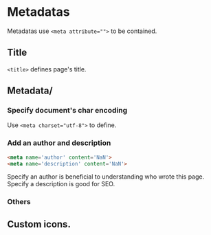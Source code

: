 # Metadatas

Metadatas use `<meta attribute="">` to be contained.

## Title

`<title>` defines page's title.

## Metadata/ <meta>

### Specify document's char encoding

Use `<meta charset="utf-8">` to define.

### Add an author and description

```html
<meta name='author' content='NaN'>
<meta name='description' content='NaN'>
```

Specify an author is beneficial to understanding who wrote this page.  
Specify a description is good for SEO.

### Others

## Custom icons.